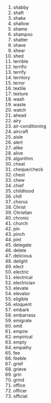 1. shabby
2. shaft
3. shake
4. shallow
5. shame
6. shampoo
7. shatter
8. shave
9. shear
10. shed
11. terrible
12. terrific
13. terrify
14. territory
15. terror
16. textile
17. texture
18. wash
19. waste
20. watch
21. ahead
22. airy
23. air-conditioning
24. aircraft
25. aisle
26. alert
27. alike
28. alive
29. algorithm
30. cheat
31. cheque/check
32. chest
33. chew
34. chief
35. childhood
36. chill
37. chorus
38. Christ
39. Christian
40. chronic
41. church
42. pin
43. pinch
44. pint
45. delegate
46. delete
47. delicious
48. delight
49. elect
50. electric
51. electrical
52. electrician
53. elevate
54. elevator
55. eligible
56. eloquent
57. embark
58. embarrass
59. emigrate
60. emit
61. empire
62. empirical
63. empty
64. empathy
65. fee
66. feeble
67. grief
68. grieve
69. grin
70. grind
71. office
72. officer
73. official

